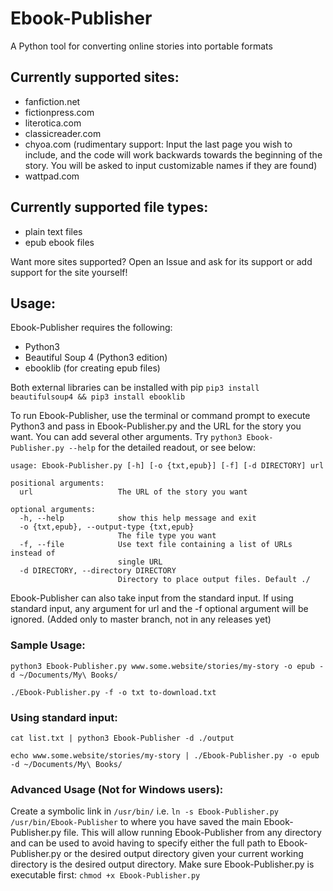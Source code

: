 # Ebook-Publisher
A Python tool for converting online stories into portable formats

## Currently supported sites:
* fanfiction.net
* fictionpress.com
* literotica.com
* classicreader.com
* chyoa.com (rudimentary support: Input the last page you wish to include, and the code will work backwards towards the beginning of the story. You will be asked to input customizable names if they are found)
* wattpad.com
  
## Currently supported file types:
* plain text files
* epub ebook files
  
Want more sites supported? Open an Issue and ask for its support or add support for the site yourself! 

## Usage:
Ebook-Publisher requires the following:
* Python3
* Beautiful Soup 4 (Python3 edition)
* ebooklib (for creating epub files)

Both external libraries can be installed with pip `pip3 install beautifulsoup4 && pip3 install ebooklib`

To run Ebook-Publisher, use the terminal or command prompt to execute Python3 and pass in Ebook-Publisher.py and the URL for the story you want. You can add several other arguments. Try `python3 Ebook-Publisher.py --help` for the detailed readout, or see below:


    usage: Ebook-Publisher.py [-h] [-o {txt,epub}] [-f] [-d DIRECTORY] url

    positional arguments:
      url                   The URL of the story you want

    optional arguments:
      -h, --help            show this help message and exit
      -o {txt,epub}, --output-type {txt,epub}
                            The file type you want
      -f, --file            Use text file containing a list of URLs instead of
                            single URL
      -d DIRECTORY, --directory DIRECTORY
                            Directory to place output files. Default ./

Ebook-Publisher can also take input from the standard input. If using standard input, any argument for url and the -f optional argument will be ignored. (Added only to master branch, not in any releases yet)

                        
### Sample Usage:

`python3 Ebook-Publisher.py www.some.website/stories/my-story -o epub -d ~/Documents/My\ Books/`

`./Ebook-Publisher.py -f -o txt to-download.txt`

### Using standard input:

`cat list.txt | python3 Ebook-Publisher -d ./output`

`echo www.some.website/stories/my-story | ./Ebook-Publisher.py -o epub -d ~/Documents/My\ Books/`

### Advanced Usage (Not for Windows users):

Create a symbolic link in `/usr/bin/` i.e. `ln -s Ebook-Publisher.py /usr/bin/Ebook-Publisher` to where you have saved the main Ebook-Publisher.py file. This will allow running Ebook-Publisher from any directory and can be used to avoid having to specify either the full path to Ebook-Publisher.py or the desired output directory given your current working directory is the desired output directory. Make sure Ebook-Publisher.py is executable first: `chmod +x Ebook-Publisher.py`
